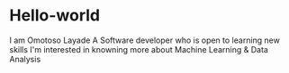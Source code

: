 # Hello-world
I am Omotoso Layade
A Software developer who is open to learning new skills
I'm interested in knowning more about Machine Learning & Data Analysis
